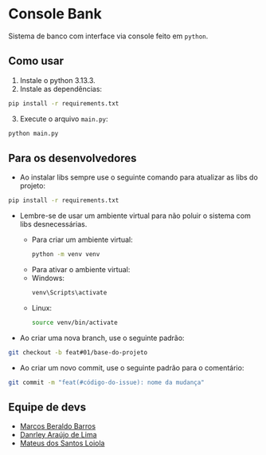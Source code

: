 # Console Bank
Sistema de banco com interface via console feito em `python`.

## Como usar
1. Instale o python 3.13.3.
2. Instale as dependências:
```bash
pip install -r requirements.txt
```

3. Execute o arquivo `main.py`:
```bash
python main.py
```

## Para os desenvolvedores
- Ao instalar libs sempre use o seguinte comando para atualizar as libs do projeto:
```bash
pip install -r requirements.txt
```

- Lembre-se de usar um ambiente virtual para não poluir o sistema com libs desnecessárias.
  - Para criar um ambiente virtual:
      ```bash
      python -m venv venv
      ```
  - Para ativar o ambiente virtual:
  - Windows:
      ```bash
      venv\Scripts\activate
      ```
  - Linux:
      ```bash
      source venv/bin/activate
      ```

- Ao criar uma nova branch, use o seguinte padrão:
```bash
git checkout -b feat#01/base-do-projeto
```

- Ao criar um novo commit, use o seguinte padrão para o comentário:
```bash
git commit -m "feat(#código-do-issue): nome da mudança"
```
## Equipe de devs
- [Marcos Beraldo Barros](https://github.com/MarcosBB)
- [Danrley Araújo de Lima](https://github.com/danrley-lima)
- [Mateus dos Santos Loiola](https://github.com/Mateus0808)
